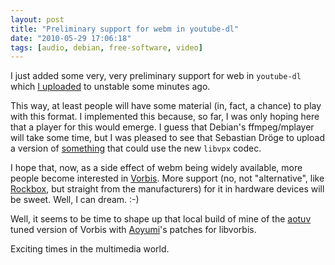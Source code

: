 ```yaml
---
layout: post
title: "Preliminary support for webm in youtube-dl"
date: "2010-05-29 17:06:18"
tags: [audio, debian, free-software, video]
---
```

I just added some very, very preliminary support for web in <code>youtube-dl</code> which <a href="http://lists.debian.org/debian-devel-changes/2010/05/msg02694.html">I uploaded</a> to unstable some minutes ago.

This way, at least people will have some material (in, fact, a chance) to play with this format.  I implemented this because, so far, I was only hoping here that a player for this would emerge. I guess that Debian's ffmpeg/mplayer will take some time, but I was pleased to see that Sebastian Dröge to upload a version of <a href="http://lists.debian.org/debian-devel-changes/2010/05/msg02596.html">something</a> that could use the new <code>libvpx</code> codec.

I hope that, now, as a side effect of webm being widely available, more people become interested in <a href="http://www.vorbis.com/">Vorbis</a>. More support (no, not "alternative", like <a href="http://www.rockbox.org/">Rockbox</a>, but straight from the manufacturers) for it in hardware devices will be sweet. Well, I can dream. :-)

Well, it seems to be time to shape up that local build of mine of the <a href="http://www.geocities.jp/aoyoume/aotuv/">aotuv</a> tuned version of Vorbis with <a href="http://www.geocities.jp/aoyoume/">Aoyumi</a>'s patches for libvorbis.

Exciting times in the multimedia world.

